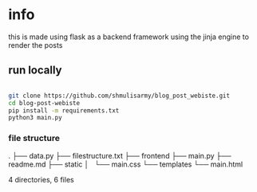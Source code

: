 # info 

this is made using flask as a backend framework using the jinja engine to render the posts

## run locally

```sh

git clone https://github.com/shmulisarmy/blog_post_webiste.git
cd blog-post-webiste
pip install -m requirements.txt
python3 main.py

```

### file structure

.
├── data.py
├── filestructure.txt
├── frontend
├── main.py
├── readme.md
├── static
│   └── main.css
└── templates
    └── main.html

4 directories, 6 files
